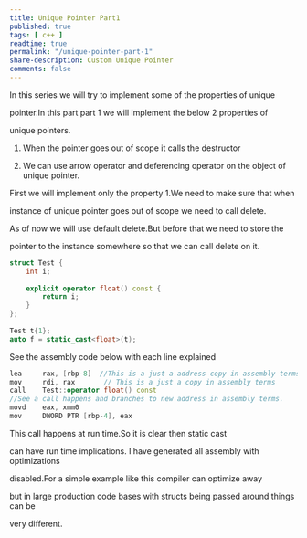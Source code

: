 ```yaml
---
title: Unique Pointer Part1 
published: true
tags: [ c++ ]
readtime: true
permalink: "/unique-pointer-part-1"
share-description: Custom Unique Pointer 
comments: false
---
```


In this series we will try to implement some of the properties of unique 

pointer.In this part part 1 we will implement the below 2 properties of 

unique pointers.

1) When the pointer goes out of scope it calls the destructor

2) We can use arrow operator and deferencing operator on the object of
unique pointer.


First we will implement only the property 1.We need to make sure that when

instance of unique pointer goes out of scope we need to call delete.

As of now we will use default delete.But before that we need to store the

pointer to the instance somewhere so that we can call delete on it.


```cpp
struct Test {
    int i;
         
    explicit operator float() const {
        return i;
    }
};
 
Test t{1};
auto f = static_cast<float>(t);

```

See the assembly code below with each line explained


```cpp
lea     rax, [rbp-8]  //This is a just a address copy in assembly terms
mov     rdi, rax       // This is a just a copy in assembly terms
call    Test::operator float() const  
//See a call happens and branches to new address in assembly terms.
movd    eax, xmm0
mov     DWORD PTR [rbp-4], eax

```
This call happens at run time.So it is clear then static cast 

can have run time implications. I have generated all assembly with optimizations 

disabled.For a simple example like this compiler can optimize away 

but in large production code bases with structs being passed around things can be 

very different.
